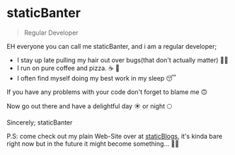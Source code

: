 staticBanter
=
> Regular Developer

EH everyone you can call me staticBanter, and i am a regular developer; 
* I stay up late pulling my hair out over bugs(that don't actually matter) :face_with_spiral_eyes:
* I run on pure coffee and pizza. :coffee: :pizza:
* I often find myself doing my best work in my sleep :sleeping:

If you have any problems with your code don't forget to blame me :upside_down_face:

Now go out there and have a delightful day :sunny: or night :full_moon:

Sincerely;
staticBanter

P.S: come check out my plain Web-Site over at [staticBlogs](https://staticblogs.ca), it's kinda bare right now but in the future it might become something... :man_shrugging:
